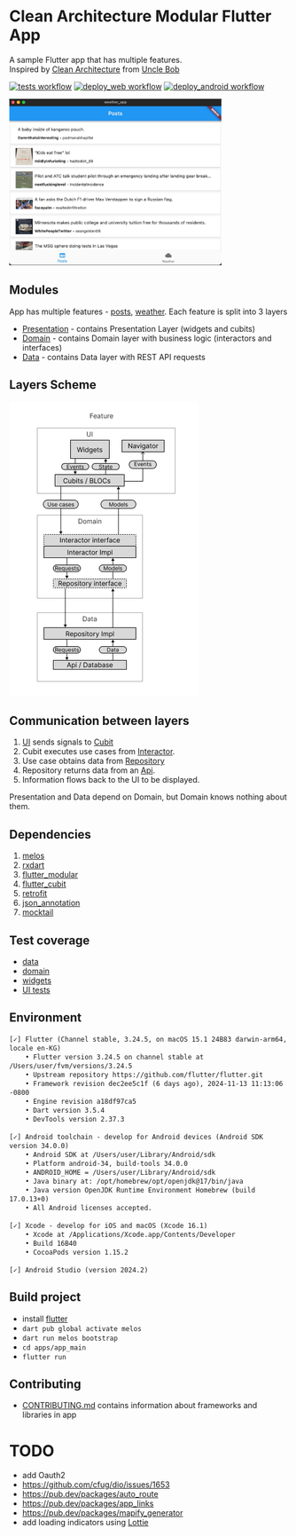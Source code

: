 # Clean Architecture Modular Flutter App

A sample Flutter app that has multiple features.\
Inspired by [Clean Architecture](https://blog.cleancoder.com/uncle-bob/2012/08/13/the-clean-architecture.html) from [Uncle Bob](https://x.com/unclebobmartin)

[![tests workflow](https://github.com/0x384c0/Experiments-flutter/actions/workflows/unit_tests.yml/badge.svg)](https://github.com/0x384c0/Experiments-flutter/actions/workflows/unit_tests.yml)
[![deploy_web workflow](https://github.com/0x384c0/Experiments-flutter/actions/workflows/deploy_web.yml/badge.svg)](https://github.com/0x384c0/Experiments-flutter/actions/workflows/deploy_web.yml)
[![deploy_android workflow](https://github.com/0x384c0/Experiments-flutter/actions/workflows/deploy_android.yml/badge.svg)](https://github.com/0x384c0/Experiments-flutter/actions/workflows/deploy_android.yml)

<img src="/media/mac_app_screenshot.jpg" height="300">

## Modules

App has multiple features - [posts](packages/features/reddit_posts), [weather](packages/features/weather). Each
feature is split into 3 layers

- [Presentation](packages/features/reddit_posts/presentation) - contains Presentation Layer (widgets and
  cubits)
- [Domain](packages/features/reddit_posts/domain) - contains Domain layer with business logic (interactors
  and interfaces)
- [Data](packages/features/reddit_posts/data) - contains Data layer with REST API requests

## Layers Scheme

![layers](/media/layers.jpg)

## Communication between layers

1. [UI](packages/features/reddit_posts/presentation/lib/src/widgets/posts_screen.dart) sends signals
   to [Cubit](packages/features/reddit_posts/presentation/lib/src/widgets/posts_cubit.dart)
1. Cubit executes use cases
   from [Interactor](packages/features/reddit_posts/domain/lib/src/use_cases/interactor.dart).
1. Use case obtains data
   from [Repository](packages/features/reddit_posts/data/lib/repository/remote_repository.dart)
1. Repository returns data from an [Api](packages/features/reddit_posts/data/lib/api/reddit_api.dart).
1. Information flows back to the UI to be displayed.

Presentation and Data depend on Domain, but Domain knows nothing about them.

## Dependencies

1. [melos](https://pub.dev/packages/melos)
1. [rxdart](https://pub.dev/packages/rxdart)
1. [flutter_modular](https://pub.dev/packages/flutter_modular)
1. [flutter_cubit](https://pub.dev/documentation/flutter_cubit/latest/)
1. [retrofit](https://pub.dev/packages/retrofit)
1. [json_annotation](https://pub.dev/packages/json_annotation)
1. [mocktail](https://pub.dev/packages/mocktail)

## Test coverage

- [data](packages/features/weather/data/test)
- [domain](packages/features/weather/domain/test/interactor_test.dart)
- [widgets](packages/features/weather/presentation/test)
- [UI tests](apps/app_main/ui_tests/features)

## Environment
```
[✓] Flutter (Channel stable, 3.24.5, on macOS 15.1 24B83 darwin-arm64, locale en-KG)
    • Flutter version 3.24.5 on channel stable at /Users/user/fvm/versions/3.24.5
    • Upstream repository https://github.com/flutter/flutter.git
    • Framework revision dec2ee5c1f (6 days ago), 2024-11-13 11:13:06 -0800
    • Engine revision a18df97ca5
    • Dart version 3.5.4
    • DevTools version 2.37.3

[✓] Android toolchain - develop for Android devices (Android SDK version 34.0.0)
    • Android SDK at /Users/user/Library/Android/sdk
    • Platform android-34, build-tools 34.0.0
    • ANDROID_HOME = /Users/user/Library/Android/sdk
    • Java binary at: /opt/homebrew/opt/openjdk@17/bin/java
    • Java version OpenJDK Runtime Environment Homebrew (build 17.0.13+0)
    • All Android licenses accepted.

[✓] Xcode - develop for iOS and macOS (Xcode 16.1)
    • Xcode at /Applications/Xcode.app/Contents/Developer
    • Build 16B40
    • CocoaPods version 1.15.2

[✓] Android Studio (version 2024.2)
```

## Build project
* install [flutter](https://docs.flutter.dev/get-started/install)
* `dart pub global activate melos`
* `dart run melos bootstrap`
* `cd apps/app_main` 
* `flutter run `

## Contributing
* [CONTRIBUTING.md](CONTRIBUTING.md) contains information about frameworks and libraries in app

# TODO
* add Oauth2
* https://github.com/cfug/dio/issues/1653
* https://pub.dev/packages/auto_route
* https://pub.dev/packages/app_links
* https://pub.dev/packages/mapify_generator
* add loading indicators using [Lottie](https://pub.dev/packages/lottie)
